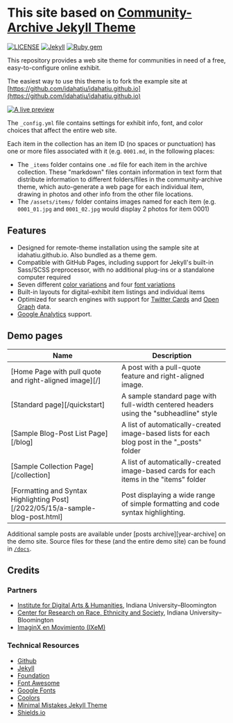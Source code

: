 # This site based on [Community-Archive Jekyll Theme](https://community-archive.kalanicraig.com/)

[![LICENSE](https://img.shields.io/badge/license-CC%20BY--NC--SA%204.0-blue)](https://raw.githubusercontent.com/kalanicraig/community-archive/main/LICENSE)
[![Jekyll](https://img.shields.io/badge/jekyll-%3E%3D%203.7-blue.svg)](https://jekyllrb.com/)
[![Ruby gem](https://img.shields.io/gem/v/minimal-mistakes-jekyll.svg)](https://rubygems.org/gems/minimal-mistakes-jekyll)

This repository provides a web site theme for communities in need of a free, easy-to-configure online exhibit.

The easiest way to use this theme is to fork the example site at [https://github.com/idahatiu/idahatiu.github.io](https://github.com/idahatiu/idahatiu.github.io)

[![A live preview][2]][1]

[1]: https://idahatiu.github.io
[2]: [screenshot.png](https://github.com/kalanicraig/community-archive-jekyll/raw/main/screenshot.png) (live preview)

The `_config.yml` file contains settings for exhibit info, font, and color choices that affect the entire web site.

Each item in the collection has an item ID (no spaces or punctuation) has one or more files associated with it (e.g. `0001.md`, in the following places:

- The `_items` folder contains one `.md` file for each item in the archive collection. These "markdown" files contain information in text form that distribute information to different folders/files in the community-archive theme, which auto-generate a web page for each individual item, drawing in photos and other info from the other file locations.
- The `/assets/items/` folder contains images named for each item (e.g. `0001_01.jpg` and `0001_02.jpg` would display 2 photos for item 0001)


## Features

- Designed for remote-theme installation using the sample site at idahatiu.github.io. Also bundled as a theme gem.
- Compatible with GitHub Pages, including support for Jekyll's built-in Sass/SCSS preprocessor, with no additional plug-ins or a standalone computer required
- Seven different [color variations]() and four [font variations]()
- Built-in layouts for digital-exhibit item listings and individual items
- Optimized for search engines with support for [Twitter Cards](https://dev.twitter.com/cards/overview) and [Open Graph](http://ogp.me/) data.
- [Google Analytics](https://www.google.com/analytics/) support.

## Demo pages

| Name                                        | Description                                           |
| ------------------------------------------- | ----------------------------------------------------- |
| [Home Page with pull quote and right-aligned image][/] | A post with a pull-quote feature and right-aligned image. |
| [Standard page][/quickstart] | A sample standard page with full-width centered headers using the "subheadline" style |
| [Sample Blog-Post List Page][/blog] | A list of automatically-created image-based lists for each blog post in the "_posts" folder |
| [Sample Collection Page][/collection] | A list of automatically-created image-based cards for each items in the "items" folder |
| [Formatting and Syntax Highlighting Post][/2022/05/15/a-sample-blog-post.html] | Post displaying a wide range of simple formatting and code syntax highlighting. |

Additional sample posts are available under [posts archive][year-archive] on the demo site. Source files for these (and the entire demo site) can be found in [`/docs`](docs).

## Credits

### Partners

- [Institute for Digital Arts & Humanities](https://idah.indiana.edu), Indiana University–Bloomington
- [Center for Research on Race, Ethnicity and Society](https://crres.indiana.edu), Indiana University–Bloomington
- [ImaginX en Movimiento (IXeM)](https://www.instagram.com/ixemcollective/?hl=en)

### Technical Resources

- [Github](http://github.com/)
- [Jekyll](http://jekyllrb.com/)
- [Foundation](http://foundation.zurb.com/)
- [Font Awesome](http://fontawesome.io/)
- [Google Fonts](http://fonts.google.com/)
- [Coolors](https://coolors.co)
- [Minimal Mistakes Jekyll Theme](https://mmistakes.github.io/minimal-mistakes/)
- [Shields.io](https://shields.io/category/coverage)
